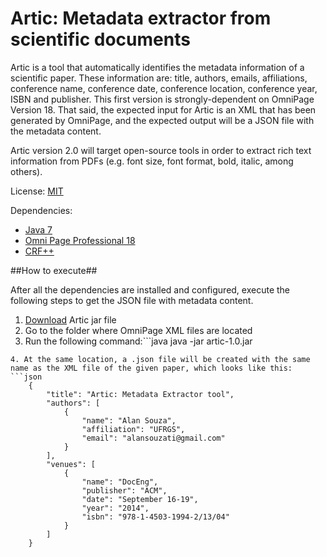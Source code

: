 Artic: Metadata extractor from scientific documents
=====

Artic is a tool that automatically identifies the metadata information of a scientific paper. These information are: 
title, authors, emails, affiliations, conference name, conference date, conference location, conference year, ISBN and publisher.
This first version is strongly-dependent on OmniPage Version 18. That said, the expected input for Artic is an XML that has been generated by
OmniPage, and the expected output will be a JSON file with the metadata content.

Artic version 2.0 will target open-source tools in order to extract 
rich text information from PDFs (e.g. font size, font format, bold, italic, among others).

License: [MIT](http://www.opensource.org/licenses/mit-license.php)

Dependencies: 

*  [Java 7](http://www.oracle.com/technetwork/java/javase/downloads/jre7-downloads-1880261.html) 
*  [Omni Page Professional 18](http://www.nuance.com/for-business/by-product/omnipage/standard/index.htm)
*  [CRF++](https://code.google.com/p/crfpp/)

##How to execute##

After all the dependencies are installed and configured, execute the following steps to get the JSON file with metadata content.

1. [Download](https://github.com/alansouzati/artic/releases/download/artic-1.0/artic-1.0.jar) Artic jar file
2. Go to the folder where OmniPage XML files are located
3. Run the following command:```java
    java -jar artic-1.0.jar
```
4. At the same location, a .json file will be created with the same name as the XML file of the given paper, which looks like this:
```json
    {
        "title": "Artic: Metadata Extractor tool",
        "authors": [
            {
                "name": "Alan Souza",
                "affiliation": "UFRGS",
                "email": "alansouzati@gmail.com"
            }
        ],
        "venues": [
            {
                "name": "DocEng",
                "publisher": "ACM",
                "date": "September 16-19",
                "year": "2014",
                "isbn": "978-1-4503-1994-2/13/04"
            }
        ]
    }
```
